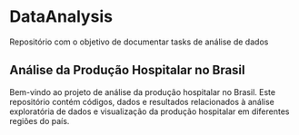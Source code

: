 # DataAnalysis
Repositório com o objetivo de documentar tasks de análise de dados

## Análise da Produção Hospitalar no Brasil
Bem-vindo ao projeto de análise da produção hospitalar no Brasil. Este repositório contém códigos, dados e resultados relacionados à análise exploratória de dados e visualização da produção hospitalar em diferentes regiões do país.
